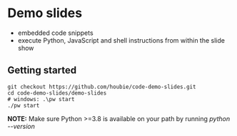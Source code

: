 # Demo slides
* embedded code snippets
* execute Python, JavaScript and shell instructions from within the slide show

## Getting started

```shell
git checkout https://github.com/houbie/code-demo-slides.git
cd code-demo-slides/demo-slides
# windows: .\pw start
./pw start
```

<div class="alert alert-block alert-info">
    <b>NOTE:</b> Make sure Python >=3.8 is available on your path by running <em>python --version</em></div>
